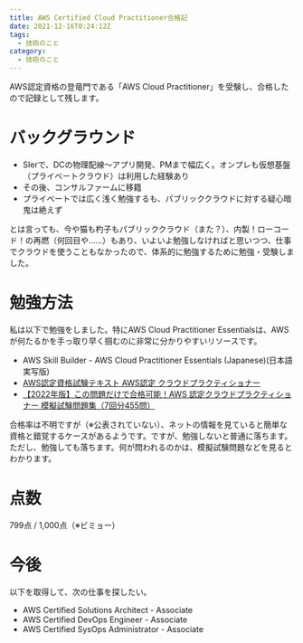 ```yaml
---
title: AWS Certified Cloud Practitioner合格記
date: 2021-12-16T0:24:12Z
tags:
  - 技術のこと
category:
  - 技術のこと
---
```


AWS認定資格の登竜門である「AWS Cloud Practitioner」を受験し、合格したので記録として残します。

<!--more-->

# バックグラウンド

- SIerで、DCの物理配線〜アプリ開発、PMまで幅広く。オンプレも仮想基盤（プライベートクラウド）は利用した経験あり
- その後、コンサルファームに移籍
- プライベートでは広く浅く勉強するも、パブリッククラウドに対する疑心暗鬼は絶えず

とは言っても、今や猫も杓子もパブリッククラウド（また？）、内製！ローコード！の再燃（何回目や……）もあり、いよいよ勉強しなければと思いつつ、仕事でクラウドを使うこともなかったので、体系的に勉強するために勉強・受験しました。

# 勉強方法

私は以下で勉強をしました。特にAWS Cloud Practitioner Essentialsは、AWSが何たるかを手っ取り早く掴むのに非常に分かりやすいリソースです。

- AWS Skill Builder - AWS Cloud Practitioner Essentials (Japanese)(日本語実写版)
- [AWS認定資格試験テキスト AWS認定 クラウドプラクティショナー](https://www.amazon.co.jp/dp/4797397403)
- [【2022年版】この問題だけで合格可能！AWS 認定クラウドプラクティショナー 模擬試験問題集（7回分455問）](https://www.udemy.com/course/aws-4260/)

合格率は不明ですが（※公表されていない）、ネットの情報を見ていると簡単な資格と錯覚するケースがあるようです。ですが、勉強しないと普通に落ちます。ただし、勉強しても落ちます。何が問われるのかは、模擬試験問題などを見るとわかります。

# 点数

799点 / 1,000点（※ビミョー）

# 今後

以下を取得して、次の仕事を探したい。

- AWS Certified Solutions Architect - Associate
- AWS Certified DevOps Engineer - Associate
- AWS Certified SysOps Administrator - Associate
